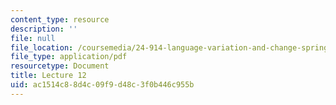 ```yaml
---
content_type: resource
description: ''
file: null
file_location: /coursemedia/24-914-language-variation-and-change-spring-2019/ac1514c88d4c09f9d48c3f0b446c955b_MIT24_914s19_lec12.pdf
file_type: application/pdf
resourcetype: Document
title: Lecture 12
uid: ac1514c8-8d4c-09f9-d48c-3f0b446c955b
---
```

